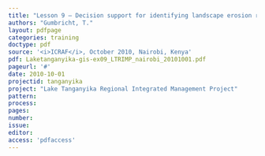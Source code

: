 ```yaml
---
title: "Lesson 9 – Decision support for identifying landscape erosion risk."
authors: "Gumbricht, T."
layout: pdfpage
categories: training
doctype: pdf
source: '<i>ICRAF</i>, October 2010, Nairobi, Kenya'
pdf: Laketanganyika-gis-ex09_LTRIMP_nairobi_20101001.pdf
pageurl: '#'
date: 2010-10-01
projectid: tanganyika
project: "Lake Tanganyika Regional Integrated Management Project"
pattern:
process:
pages:
number:
issue:
editor:
access: 'pdfaccess'
---
```

